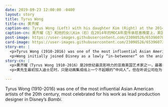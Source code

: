 ```yaml
---
date: 2019-09-23 12:00:00 -0400
layout: story
title: Tyrus Wong
title-cn: 黄齐耀
caption-en: Tyrus Wong (Left) with his daughter Kim (Right) at the 2014 MOCA Gala, Museum of Chinese in America (MOCA)<br>Institutional Archives
caption-cn: 黄齐耀（左）和他的女儿Kim（右）在2014年的MOCA年度传承慈善晚宴上，美国华人博物馆（MOCA）机构档案
post-image: https://user-images.githubusercontent.com/23090526/65396070-31050900-dd70-11e9-8535-d4a8c98aa09a.jpg
card-image: https://user-images.githubusercontent.com/23090526/65396073-32363600-dd70-11e9-94aa-10107785df7d.jpg
story-en: |
  <p>Tyrus Wong (1910-2016) was one of the most influential Asian American artists of the 20th century, most celebrated for his work as lead production designer in Disney’s <i>Bambi</i>. He was born in Guangdong during the era of Chinese Exclusion. At the age of ten, Wong immigrated to the US with his father as a “paper son” and was detained alone at Angel Island for nearly a month. While Wong’s father was too poor to fund art school or even paper and ink, he encouraged his son to develop his artistic talent by practicing calligraphy every night with water on newspaper. Wong received a summer scholarship to Otis Art Institute in junior high and stayed on for five years as their youngest student while working as a campus janitor to pay his tuition.</p>
  <p>Wong initially joined Disney as a lowly “in-betweener” on the animation assembly line. But after hearing of the company’s difficulties rendering the backgrounds for <i>Bambi</i>, Wong drew from his formal training and Song Dynasty landscape paintings to create lyrical, atmospheric scenes that blew Walt Disney himself away. Wong’s vision informed every aspect of the making of <i>Bambi</i>, noted to this day for its unique and haunting visual style. After an animator’s strike at Disney, Wong left the company to work at Warner Brothers until his retirement. Wong’s other artistic contributions included Hallmark Christmas cards, murals, ceramics, lithography, and remarkable kites. Wong was formally honored by Disney for his groundbreaking work on <i>Bambi</i> as a Disney Legend in 2001.</p>
story-cn: |
  <p>黄齐耀（Tyrus Wong 1910-2016）是20世纪最具影响力的亚裔美国艺术家之一，最著名的是他在迪士尼的《小鹿班比》中担任了首席制作设计师。他出生广东，正值排华法案实施期间。在他10岁那年，黄齐耀随父亲以“纸儿子”的身份移民美国，在天使岛他被单独拘禁了近一个月。虽然他的父亲穷得连资助他上艺术学校，甚至买纸和墨水的钱都没有，但是他依然鼓励他的儿子每天晚上在报纸上用水写字来练习书法，以培养自己的艺术天赋。黄先生在初中时获得了奥蒂斯艺术设计学院（Otis Art Institute）的暑期奖学金，并作为他们最年轻的学生在那儿待了五年，同时通过做校园守卫的工作来支付自己的学费。</p>
  <p>黄先生最初加入迪士尼时，只是动画集成线上一个不起眼的“中间人”。但在听说公司在为《小鹿班比》绘制背景时遇到困难后，黄齐耀从自己的正规训练和宋代山水画中汲取灵感，创作出了抒情、大气的场景，让华特迪士尼（Walt Disney）为之折服。黄齐耀的视野贯穿在《小鹿班比》制作的方方面面，至今仍以其独特而令人难忘的视觉风格而闻名。在迪士尼的动画师罢工后，黄齐耀离开了公司来到了华纳兄弟（Warner Brothers）工作直到退休。黄齐耀的其它艺术贡献包括霍尔马克圣诞贺卡（Hallmark Christmas cards）、壁画、陶瓷、平版印刷，以及令人瞩目的风筝。2001年，因在《小鹿班比》中的开创性的成就，黄先生被迪士尼正式授予“迪士尼传奇”（Disney Legend）的称号。</p>
  
---
```

Tyrus Wong (1910-2016) was one of the most influential Asian American artists of the 20th century, most celebrated for his work as lead production designer in Disney’s <i>Bambi</i>.
